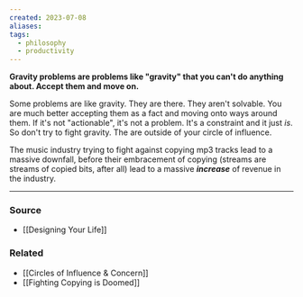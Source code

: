 ```yaml
---
created: 2023-07-08
aliases: 
tags:
  - philosophy
  - productivity
---
```

**Gravity problems are problems like "gravity" that you can't do anything about. Accept them and move on.**

Some problems are like gravity. They are there. They aren't solvable. You are much better accepting them as a fact and moving onto ways around them. If it's not "actionable", it's not a problem. It's a constraint and it just *is*. So don't try to fight gravity. The are outside of your circle of influence. 

The music industry trying to fight against copying mp3 tracks lead to a massive downfall, before their embracement of copying (streams are streams of copied bits, after all) lead to a massive *********increase********* of revenue in the industry.

---
### Source
- [[Designing Your Life]]

### Related
- [[Circles of Influence & Concern]] 
- [[Fighting Copying is Doomed]]